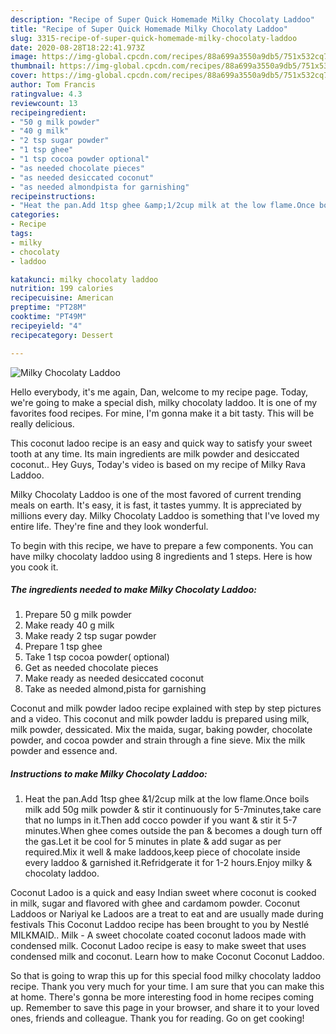 ```yaml
---
description: "Recipe of Super Quick Homemade Milky Chocolaty Laddoo"
title: "Recipe of Super Quick Homemade Milky Chocolaty Laddoo"
slug: 3315-recipe-of-super-quick-homemade-milky-chocolaty-laddoo
date: 2020-08-28T18:22:41.973Z
image: https://img-global.cpcdn.com/recipes/88a699a3550a9db5/751x532cq70/milky-chocolaty-laddoo-recipe-main-photo.jpg
thumbnail: https://img-global.cpcdn.com/recipes/88a699a3550a9db5/751x532cq70/milky-chocolaty-laddoo-recipe-main-photo.jpg
cover: https://img-global.cpcdn.com/recipes/88a699a3550a9db5/751x532cq70/milky-chocolaty-laddoo-recipe-main-photo.jpg
author: Tom Francis
ratingvalue: 4.3
reviewcount: 13
recipeingredient:
- "50 g milk powder"
- "40 g milk"
- "2 tsp sugar powder"
- "1 tsp ghee"
- "1 tsp cocoa powder optional"
- "as needed chocolate pieces"
- "as needed desiccated coconut"
- "as needed almondpista for garnishing"
recipeinstructions:
- "Heat the pan.Add 1tsp ghee &amp;1/2cup milk at the low flame.Once boils milk add 50g milk powder &amp; stir it continuously for 5-7minutes,take care that no lumps in it.Then add cocco powder if you want &amp; stir it 5-7 minutes.When ghee comes outside the pan &amp; becomes a dough turn off the gas.Let it be cool for 5 minutes in plate &amp; add sugar as per required.Mix it well &amp; make laddoos,keep piece of chocolate inside every laddoo &amp; garnished it.Refridgerate it for 1-2 hours.Enjoy milky &amp; chocolaty laddoo."
categories:
- Recipe
tags:
- milky
- chocolaty
- laddoo

katakunci: milky chocolaty laddoo 
nutrition: 199 calories
recipecuisine: American
preptime: "PT28M"
cooktime: "PT49M"
recipeyield: "4"
recipecategory: Dessert

---
```



![Milky Chocolaty Laddoo](https://img-global.cpcdn.com/recipes/88a699a3550a9db5/751x532cq70/milky-chocolaty-laddoo-recipe-main-photo.jpg)

Hello everybody, it's me again, Dan, welcome to my recipe page. Today, we're going to make a special dish, milky chocolaty laddoo. It is one of my favorites food recipes. For mine, I'm gonna make it a bit tasty. This will be really delicious.

This coconut ladoo recipe is an easy and quick way to satisfy your sweet tooth at any time. Its main ingredients are milk powder and desiccated coconut.. Hey Guys, Today&#39;s video is based on my recipe of Milky Rava Laddoo.

Milky Chocolaty Laddoo is one of the most favored of current trending meals on earth. It's easy, it is fast, it tastes yummy. It is appreciated by millions every day. Milky Chocolaty Laddoo is something that I've loved my entire life. They're fine and they look wonderful.


To begin with this recipe, we have to prepare a few components. You can have milky chocolaty laddoo using 8 ingredients and 1 steps. Here is how you cook it.

<!--inarticleads1-->

##### The ingredients needed to make Milky Chocolaty Laddoo:

1. Prepare 50 g milk powder
1. Make ready 40 g milk
1. Make ready 2 tsp sugar powder
1. Prepare 1 tsp ghee
1. Take 1 tsp cocoa powder( optional)
1. Get as needed chocolate pieces
1. Make ready as needed desiccated coconut
1. Take as needed almond,pista for garnishing


Coconut and milk powder ladoo recipe explained with step by step pictures and a video. This coconut and milk powder laddu is prepared using milk, milk powder, dessicated. Mix the maida, sugar, baking powder, chocolate powder, and cocoa powder and strain through a fine sieve. Mix the milk powder and essence and. 

<!--inarticleads2-->

##### Instructions to make Milky Chocolaty Laddoo:

1. Heat the pan.Add 1tsp ghee &amp;1/2cup milk at the low flame.Once boils milk add 50g milk powder &amp; stir it continuously for 5-7minutes,take care that no lumps in it.Then add cocco powder if you want &amp; stir it 5-7 minutes.When ghee comes outside the pan &amp; becomes a dough turn off the gas.Let it be cool for 5 minutes in plate &amp; add sugar as per required.Mix it well &amp; make laddoos,keep piece of chocolate inside every laddoo &amp; garnished it.Refridgerate it for 1-2 hours.Enjoy milky &amp; chocolaty laddoo.


Coconut Ladoo is a quick and easy Indian sweet where coconut is cooked in milk, sugar and flavored with ghee and cardamom powder. Coconut Laddoos or Nariyal ke Ladoos are a treat to eat and are usually made during festivals This Coconut Laddoo recipe has been brought to you by Nestlé MILKMAID.. Milk - A sweet chocolate coated coconut ladoos made with condensed milk. Coconut Ladoo recipe is easy to make sweet that uses condensed milk and coconut. Learn how to make Coconut Coconut Laddoo. 

So that is going to wrap this up for this special food milky chocolaty laddoo recipe. Thank you very much for your time. I am sure that you can make this at home. There's gonna be more interesting food in home recipes coming up. Remember to save this page in your browser, and share it to your loved ones, friends and colleague. Thank you for reading. Go on get cooking!

